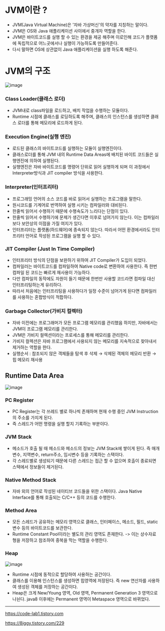 # JVM이란 ?
* JVM(Java Virtual Machine)은 '자바 가상머신'의 약자를 지칭하는 말이다.
* JVM은 OS와 Java 애플리케이션 사이에서 중개자 역할을 한다.
* JVM은 바이트코드를 실행 할 수 있는 환경을 제공 해주며 이로인해 코드가 플랫폼에 독립적으로 어느곳에서나 실행이 가능하도록 만들어준다.
* 다시 말하면 OS에 상관없이 Java 애플리케이션을 실행 하도록 해준다. 

# JVM의 구조
![image](https://user-images.githubusercontent.com/108817236/208229308-34ab1844-2925-4031-b3fe-b95b161bda72.png)

### Class Loader(클래스 로더)
* JVM내로 class파일을 로드하고, 배치 작업을 수행하는 모듈이다.
* Runtime 시점에 클래스를 로딩하도록 해주며, 클래스의 인스턴스를 생성하면 클래스 로더를 통해 메모리에 로드하게 된다. 

### Execution Engine(실행 엔진)
* 로드된 클래스의 바이트코드를 실행하는 모듈이 실행엔진이다.
* 클래스로더를 통해 JVM 내의 Runtime Data Areas에 배치된 바이트 코드들은 실행엔진에 의하여 실행된다.
* 실행엔진은 자바 바이트코드를 명령어 단위로 읽어 실행하게 되며 이 과정에서 Interpreter방식과 JIT compiler 방식을 사용한다.

### Interpreter(인터프리터)
* 프로그래밍 언어의 소스 코드를 바로 읽어서 실행하는 프로그램을 말한다.
* 원시코드를 기계어로 번역하여 실행 시키는 컴파일러와 대비된다.
* 한줄씩 읽어서 수행하기 때문에 수행속도가 느리다는 단점이 있다.
* 한줄씩 읽어서 수행하기에 문제가 생긴다면 이후로 넘어가지 않는다. 이는 컴파일러보다 보안상의 이점을 가질 여지가 있다.
* 인터프리터는 플랫폼(하드웨어)에 종속되지 않는다. 따라서 어떤 환경에서라도 인터프리터 언어로 작성된 프로그램을 실행 할 수 있다.

### JIT Compiler (Just In Time Compiler)
* 인터프리터 방식의 단점을 보완하기 위하여 JIT Compiler가 도입이 되었다.
* 컴파일러는 바이트코드를 컴파일하여 Native code로 변환하여 사용한다. 즉 한번 컴파일 된 코드는 빠르게 재사용이 가능하다.
* 다만 컴파일의 동작에도 자원이 들기 때문에  한번만 사용할 코드라면 컴파일 대신 인터프리팅하는게 유리하다.
* 따라서 처음에는 인터프리팅을 사용하다가 일정 수준이 넘어가게 된다면 컴파일러를 사용하는 혼합방식이 적합하다.

### Garbage Collector(가비지 컬렉터)
* 자바 이전에는 프로그래머가 모든 프로그램 메모리를 관리했음 하지만, 자바에서는 JVM이 프로그램 메모리를 관리한다.
* JVM은 가비지 컬렉션이라는 프로세스를 통해 메모리를 관리한다. 
* 가비지 컬렉션은 자바 프로그램에서 사용되지 않는 메모리를 지속적으로 찾아내서 제거하는 역할을 한다.
* 실행순서 : 참조되지 않은 객체들을 탐색 후 삭제 → 삭제된 객체의 메모리 반환 → 힙 메모리 재사용

## Runtime Data Area
![image](https://user-images.githubusercontent.com/108817236/208230183-6e37ace6-5489-49d4-a0e3-b4c47c0e8060.png)

### PC Register
* PC Register는 각 쓰레드 별로 하나씩 존재하며 현재 수행 중인 JVM Instruction의 주소를 가지게 된다.
* 즉 스레드가 어떤 명령을 실행 할지 기록하는 부분이다.

### JVM Stack
* 메소드가 호출 될 때 메소드와 메소드의 정보는 JVM Stack에 쌓이게 된다. 즉 매개변수, 지역변수, return주소, 임시변수 등을 기록하는 스택이다.
* 각 스레드별로 생성되기 때문에 다른 스레드는 접근 할 수 없으며 호출이 종료되면 스택에서 정보들이 제거된다.

### Native Method Stack
* 자바 외의 언어로 작성된 네이티브 코드들을 위한 스택이다. Java Native Interface를 통해 호출되는 C/C++ 등의 코드를 수행한다. 

### Method Area
* 모든 스레드가 공유하는 메모리 영역으로 클래스, 인터페이스, 메소드, 필드, static변수 등의 바이트코드를 보관한다.
* Runtime Constant Pool이라는 별도의 관리 영역도 존재한다. -> 이는 상수자료형을 저장하고 참조하여 중복을 막는 역할을 수행한다.

### Heap
![image](https://user-images.githubusercontent.com/108817236/208230737-6af257ce-34ec-4621-beca-880d184ce8ce.png)
* Runtime 시점에 동적으로 할당하여 사용하는 공간이다.
* 클래스를 이용해 인스턴스를 생성하면 힙영역에 저장된다. 즉 new 연산자를 사용하여 생성된 객체를 저장하는 공간이다.
* Heap은 크게 New/Young 영역, Old 영역, Permanent Generation 3 영역으로 나뉜다. java8 이후에는 Permanent 영역이 Metaspace 영역으로 바뀌었다.

---
https://code-lab1.tistory.com

https://8iggy.tistory.com/229





